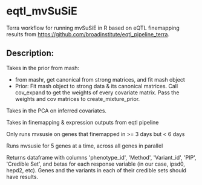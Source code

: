 # eqtl_mvSuSiE
Terra workflow for running mvSuSiE in R based on eQTL finemapping results from https://github.com/broadinstitute/eqtl_pipeline_terra.

## Description:
Takes in the prior from mash:
* from mashr, get canonical from strong matrices, and fit mash object
* Prior: Fit mash object to strong data & its canonical matrices. Call cov_expand to get the weights of every covariate matrix. Pass the weights and cov matrices to create_mixture_prior.

Takes in the PCA on inferred covariates.

Takes in finemapping & expression outputs from eqtl pipeline

Only runs mvsusie on genes that finemapped in >= 3 days but < 6 days

Runs mvsusie for 5 genes at a time, across all genes in parallel

Returns dataframe with columns 'phenotype_id', 'Method', 'Variant_id', 'PIP', 'Credible Set', and betas for each response variable (in our case, ipsd0, hepd2, etc).
Genes and the variants in each of their credible sets should have results.
